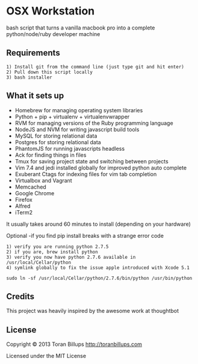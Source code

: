 OSX Workstation
======

bash script that turns a vanilla macbook pro into a complete python/node/ruby developer machine

Requirements
------------

    1) Install git from the command line (just type git and hit enter)
    2) Pull down this script locally
    3) bash installer


What it sets up
---------------

* Homebrew for managing operating system libraries
* Python + pip + virtualenv + virtualenvwrapper
* RVM for managing versions of the Ruby programming language
* NodeJS and NVM for writing javascript build tools
* MySQL for storing relational data
* Postgres for storing relational data
* PhantomJS for running javascripts headless
* Ack for finding things in files
* Tmux for saving project state and switching between projects
* Vim 7.4 and jedi installed globally for improved python auto complete
* Exuberant Ctags for indexing files for vim tab completion
* Virtualbox and Vagrant
* Memcached
* Google Chrome
* Firefox
* Alfred
* iTerm2

It usually takes around 60 minutes to install (depending on your hardware)

Optional -if you find pip install breaks with a strange error code

    1) verify you are running python 2.7.5
    2) if you are, brew install python
    3) verify you now have python 2.7.6 available in /usr/local/Cellar/python
    4) symlink globally to fix the issue apple introduced with Xcode 5.1
    
    sudo ln -sf /usr/local/Cellar/python/2.7.6/bin/python /usr/bin/python

Credits
-------

This project was heavily inspired by the awesome work at thoughtbot

License
-------

Copyright © 2013 Toran Billups http://toranbillups.com

Licensed under the MIT License
